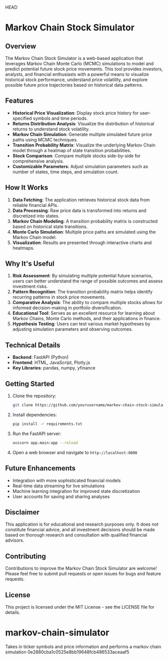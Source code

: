 HEAD
# Markov Chain Stock Simulator

## Overview

The Markov Chain Stock Simulator is a web-based application that leverages Markov Chain Monte Carlo (MCMC) simulations to model and predict potential future stock price movements. This tool provides investors, analysts, and financial enthusiasts with a powerful means to visualize historical stock performance, understand price volatility, and explore possible future price trajectories based on historical data patterns.

## Features

- **Historical Price Visualization**: Display stock price history for user-specified symbols and time periods.
- **Returns Distribution Analysis**: Visualize the distribution of historical returns to understand stock volatility.
- **Markov Chain Simulation**: Generate multiple simulated future price paths using MCMC techniques.
- **Transition Probability Matrix**: Visualize the underlying Markov Chain model through a heatmap of state transition probabilities.
- **Stock Comparison**: Compare multiple stocks side-by-side for comprehensive analysis.
- **Customizable Parameters**: Adjust simulation parameters such as number of states, time steps, and simulation count.

## How It Works

1. **Data Fetching**: The application retrieves historical stock data from reliable financial APIs.
2. **Data Processing**: Raw price data is transformed into returns and discretized into states.
3. **Markov Chain Modeling**: A transition probability matrix is constructed based on historical state transitions.
4. **Monte Carlo Simulation**: Multiple price paths are simulated using the Markov Chain model.
5. **Visualization**: Results are presented through interactive charts and heatmaps.

## Why It's Useful

1. **Risk Assessment**: By simulating multiple potential future scenarios, users can better understand the range of possible outcomes and assess investment risks.
2. **Pattern Recognition**: The transition probability matrix helps identify recurring patterns in stock price movements.
3. **Comparative Analysis**: The ability to compare multiple stocks allows for informed decision-making in portfolio diversification.
4. **Educational Tool**: Serves as an excellent resource for learning about Markov Chains, Monte Carlo methods, and their applications in finance.
5. **Hypothesis Testing**: Users can test various market hypotheses by adjusting simulation parameters and observing outcomes.

## Technical Details

- **Backend**: FastAPI (Python)
- **Frontend**: HTML, JavaScript, Plotly.js
- **Key Libraries**: pandas, numpy, yfinance

## Getting Started

1. Clone the repository:
   ```bash
   git clone https://github.com/yourusername/markov-chain-stock-simulator.git
   ```
2. Install dependencies:
   ```bash
   pip install -r requirements.txt
   ```
3. Run the FastAPI server:
   ```bash
   uvicorn app.main:app --reload
   ```
4. Open a web browser and navigate to `http://localhost:8000`

## Future Enhancements

- Integration with more sophisticated financial models
- Real-time data streaming for live simulations
- Machine learning integration for improved state discretization
- User accounts for saving and sharing analyses

## Disclaimer

This application is for educational and research purposes only. It does not constitute financial advice, and all investment decisions should be made based on thorough research and consultation with qualified financial advisors.

## Contributing

Contributions to improve the Markov Chain Stock Simulator are welcome! Please feel free to submit pull requests or open issues for bugs and feature requests.

## License

This project is licensed under the MIT License - see the LICENSE file for details.

# markov-chain-simulator
Takes in ticker symbols and price information and performs a markov chain simulation
0e2880cba1c0525e8bb19648fcb486533aceaaf5
